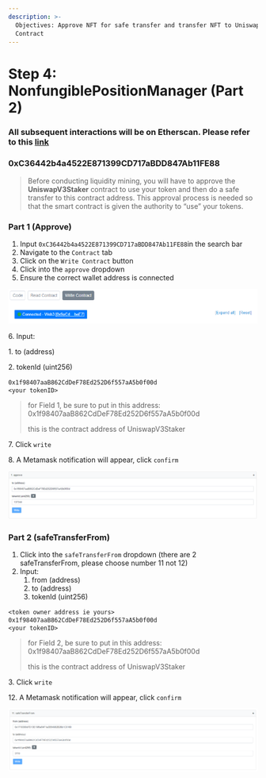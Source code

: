 ```yaml
---
description: >-
  Objectives: Approve NFT for safe transfer and transfer NFT to UniswapV3Staker
  Contract
---
```


# Step 4: NonfungiblePositionManager (Part 2)

### All subsequent interactions will be on Etherscan. Please refer to this [link](https://etherscan.io)

### 0xC36442b4a4522E871399CD717aBDD847Ab11FE88

> Before conducting liquidity mining, you will have to approve the **UniswapV3Staker** contract to use your token and then do a safe transfer to this contract address. This approval process is needed so that the smart contract is given the authority to “use” your tokens.

### Part 1 (Approve)

1. Input `0xC36442b4a4522E871399CD717aBDD847Ab11FE88`in the search bar
2. Navigate to the `Contract` tab
3. Click on the `Write Contract` button
4. Click into the `approve` dropdown
5. Ensure the correct wallet address is connected

![](<../.gitbook/assets/Metamask to Etherscan.PNG>)

6\. Input:

1\. to (address)

2\. tokenId (uint256)

```
0x1f98407aaB862CdDeF78Ed252D6f557aA5b0f00d
<your tokenID>
```

> for Field 1, be sure to put in this address: 0x1f98407aaB862CdDeF78Ed252D6f557aA5b0f00d
>
> this is the contract address of UniswapV3Staker

7\. Click `write`

8\. A Metamask notification will appear, click `confirm`

![](<../.gitbook/assets/NonfungiblePositionManager 3 (approve).PNG>)

### Part 2 (safeTransferFrom)

1. Click into the `safeTransferFrom` dropdown (there are 2 safeTransferFrom, please choose number 11 not 12)
2. Input:
   1. from (address)
   2. to (address)
   3. tokenId (uint256)

```
<token owner address ie yours>
0x1f98407aaB862CdDeF78Ed252D6f557aA5b0f00d
<your tokenID>
```

> for Field 2, be sure to put in this address: 0x1f98407aaB862CdDeF78Ed252D6f557aA5b0f00d
>
> this is the contract address of UniswapV3Staker

3\. Click `write`

12\. A Metamask notification will appear, click `confirm`

![](<../.gitbook/assets/NonfungiblePositionManager 4 (safeTransferFrom).PNG>)
